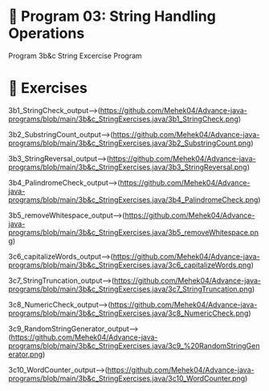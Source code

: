 # 📌 Program 03: String Handling Operations
Program 3b&c String Excercise Program

# 📝 Exercises

3b1_StringCheck_output-->(https://github.com/Mehek04/Advance-java-programs/blob/main/3b&c_StringExercises.java/3b1_StringCheck.png)

3b2_SubstringCount_output-->(https://github.com/Mehek04/Advance-java-programs/blob/main/3b&c_StringExercises.java/3b2_SubstringCount.png)

3b3_StringReversal_output-->(https://github.com/Mehek04/Advance-java-programs/blob/main/3b&c_StringExercises.java/3b3_StringReversal.png)

3b4_PalindromeCheck_output-->(https://github.com/Mehek04/Advance-java-programs/blob/main/3b&c_StringExercises.java/3b4_PalindromeCheck.png)

3b5_removeWhitespace_output-->(https://github.com/Mehek04/Advance-java-programs/blob/main/3b&c_StringExercises.java/3b5_removeWhitespace.png)

3c6_capitalizeWords_output-->(https://github.com/Mehek04/Advance-java-programs/blob/main/3b&c_StringExercises.java/3c6_capitalizeWords.png)

 3c7_StringTruncation_output-->(https://github.com/Mehek04/Advance-java-programs/blob/main/3b&c_StringExercises.java/3c7_StringTruncation.png)

3c8_NumericCheck_output-->(https://github.com/Mehek04/Advance-java-programs/blob/main/3b&c_StringExercises.java/3c8_NumericCheck.png)

3c9_RandomStringGenerator_output-->(https://github.com/Mehek04/Advance-java-programs/blob/main/3b&c_StringExercises.java/3c9_%20RandomStringGenerator.png)

3c10_WordCounter_output-->(https://github.com/Mehek04/Advance-java-programs/blob/main/3b&c_StringExercises.java/3c10_WordCounter.png)
